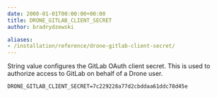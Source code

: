 ```yaml
---
date: 2000-01-01T00:00:00+00:00
title: DRONE_GITLAB_CLIENT_SECRET
author: bradrydzewski

aliases:
- /installation/reference/drone-gitlab-client-secret/
---
```


String value configures the GitLab OAuth client secret. This is used to authorize access to GitLab on behalf of a Drone user.

```
DRONE_GITLAB_CLIENT_SECRET=7c229228a77d2cbddaa61ddc78d45e
```